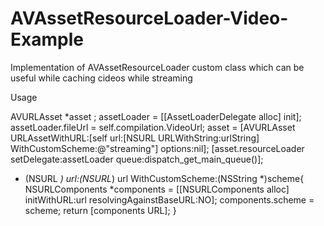 # AVAssetResourceLoader-Video-Example
Implementation of AVAssetResourceLoader custom class which can be useful while caching cideos while streaming

Usage

 AVURLAsset *asset ;
 assetLoader = [[AssetLoaderDelegate alloc] init];
 assetLoader.fileUrl = self.compilation.VideoUrl;
 asset = [AVURLAsset URLAssetWithURL:[self url:[NSURL URLWithString:urlString] WithCustomScheme:@"streaming"] options:nil];
 [asset.resourceLoader setDelegate:assetLoader queue:dispatch_get_main_queue()];
 
 
 - (NSURL *) url:(NSURL*) url WithCustomScheme:(NSString *)scheme{
    NSURLComponents *components = [[NSURLComponents alloc] initWithURL:url resolvingAgainstBaseURL:NO];
    components.scheme = scheme;
    return [components URL];
}
